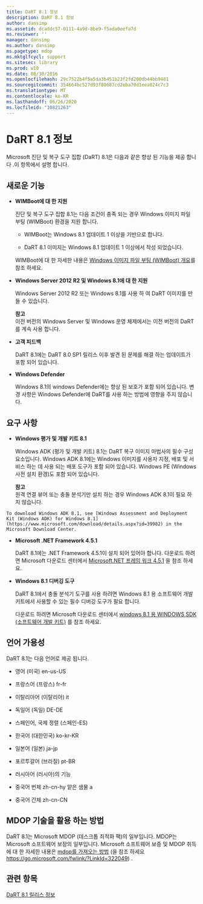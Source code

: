 ```yaml
---
title: DaRT 8.1 정보
description: DaRT 8.1 정보
author: dansimp
ms.assetid: dcaddc57-0111-4a9d-8be9-f5ada0eefa7d
ms.reviewer: ''
manager: dansimp
ms.author: dansimp
ms.pagetype: mdop
ms.mktglfcycl: support
ms.sitesec: library
ms.prod: w10
ms.date: 08/30/2016
ms.openlocfilehash: 29c7522b4f5a5da3b451b23f2fd200db44bb9481
ms.sourcegitcommit: 354664bc527d93f80687cd2eba70d1eea024c7c3
ms.translationtype: MT
ms.contentlocale: ko-KR
ms.lasthandoff: 06/26/2020
ms.locfileid: "10821263"
---
```

# DaRT 8.1 정보


Microsoft 진단 및 복구 도구 집합 (DaRT) 8.1은 다음과 같은 향상 된 기능을 제공 합니다 .이 항목에서 설명 합니다.

## <a href="" id="what-s-new"></a>새로운 기능


-   **WIMBoot에 대 한 지원**

    진단 및 복구 도구 집합 8.1는 다음 조건이 충족 되는 경우 Windows 이미지 파일 부팅 (WIMBoot) 환경을 지원 합니다.

    -   WIMBoot는 Windows 8.1 업데이트 1 이상을 기반으로 합니다.

    -   DaRT 8.1 이미지는 Windows 8.1 업데이트 1 이상에서 작성 되었습니다.

    WIMBoot에 대 한 자세한 내용은 [Windows 이미지 파일 부팅 (WIMBoot) 개요](https://go.microsoft.com/fwlink/?LinkId=517536)를 참조 하세요.

-   **Windows Server 2012 R2 및 Windows 8.1에 대 한 지원**

    Windows Server 2012 R2 또는 Windows 8.1를 사용 하 여 DaRT 이미지를 만들 수 있습니다.

    **참고**  
    이전 버전의 Windows Server 및 Windows 운영 체제에서는 이전 버전의 DaRT를 계속 사용 합니다.



-   **고객 피드백**

    DaRT 8.1에는 DaRT 8.0 SP1 릴리스 이후 발견 된 문제를 해결 하는 업데이트가 포함 되어 있습니다.

-   **Windows Defender**

    Windows 8.1의 windows Defender에는 향상 된 보호가 포함 되어 있습니다. 변경 사항은 Windows Defender에 DaRT를 사용 하는 방법에 영향을 주지 않습니다.

## 요구 사항


-   **Windows 평가 및 개발 키트 8.1**

    Windows ADK (평가 및 개발 키트) 8.1는 DaRT 복구 이미지 마법사의 필수 구성 요소입니다. Windows ADK 8.1에는 Windows 이미지를 사용자 지정, 배포 및 서비스 하는 데 사용 되는 배포 도구가 포함 되어 있습니다. Windows PE (Windows 사전 설치 환경)도 포함 되어 있습니다.

    **참고**  
    원격 연결 뷰어 또는 충돌 분석기만 설치 하는 경우 Windows ADK 8.1이 필요 하지 않습니다.



~~~
To download Windows ADK 8.1, see [Windows Assessment and Deployment Kit (Windows ADK) for Windows 8.1](https://www.microsoft.com/download/details.aspx?id=39982) in the Microsoft Download Center.
~~~

-   **Microsoft .NET Framework 4.5.1**

    DaRT 8.1에는 .NET Framework 4.5.1이 설치 되어 있어야 합니다. 다운로드 하려면 Microsoft 다운로드 센터에서 [Microsoft.NET 프레임 워크 4.5.1](https://go.microsoft.com/fwlink/?LinkId=329038) 을 참조 하세요.

-   **Windows 8.1 디버깅 도구**

    DaRT 8.1에서 충돌 분석기 도구를 사용 하려면 Windows 8.1 용 소프트웨어 개발 키트에서 사용할 수 있는 필수 디버깅 도구가 필요 합니다.

    다운로드 하려면 Microsoft 다운로드 센터에서 [windows 8.1 용 WINDOWS SDK (소프트웨어 개발 키트)](https://msdn.microsoft.com/library/windows/desktop/bg162891.aspx) 를 참조 하세요.

## 언어 가용성


DaRT 8.1는 다음 언어로 제공 됩니다.

-   영어 (미국) en-us-US

-   프랑스어 (프랑스) fr-fr

-   이탈리아어 (이탈리아) it

-   독일어 (독일) DE-DE

-   스페인어, 국제 정렬 (스페인-ES)

-   한국어 (대한민국) ko-kr-KR

-   일본어 (일본) ja-jp

-   포르투갈어 (브라질) pt-BR

-   러시아어 (러시아)의 기능

-   중국어 번체 zh-cn-hy 얕은 샘물 a

-   중국어 간체 zh-cn-CN

## MDOP 기술을 활용 하는 방법


DaRT 8.1는 Microsoft MDOP (데스크톱 최적화 팩)의 일부입니다. MDOP는 Microsoft 소프트웨어 보장의 일부입니다. Microsoft 소프트웨어 보증 및 MDOP 취득에 대 한 자세한 내용은 [mdop를 가져오는 방법](https://go.microsoft.com/fwlink/?LinkId=322049) (을 참조 하세요 https://go.microsoft.com/fwlink/?LinkId=322049) .

## 관련 항목


[DaRT 8.1 릴리스 정보](release-notes-for-dart-81.md)









